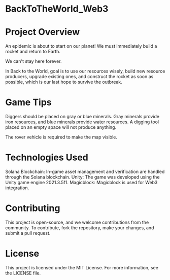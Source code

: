 # BackToTheWorld_Web3

# Project Overview
An epidemic is about to start on our planet! We must immediately build a rocket and return to Earth.

We can't stay here forever.

In Back to the World, goal is to use our resources wisely, build new resource producers, upgrade existing ones, and construct the rocket as soon as possible, which is our last hope to survive the outbreak.

# Game Tips
Diggers should be placed on gray or blue minerals. Gray minerals provide iron resources, and blue minerals provide water resources. A digging tool placed on an empty space will not produce anything.

The rover vehicle is required to make the map visible.

# Technologies Used
Solana Blockchain: In-game asset management and verification are handled through the Solana blockchain.
Unity: The game was developed using the Unity game engine 2021.3.5f1.
Magicblock: Magicblock is used for Web3 integration.

# Contributing
This project is open-source, and we welcome contributions from the community. To contribute, fork the repository, make your changes, and submit a pull request.

# License
This project is licensed under the MIT License. For more information, see the LICENSE file.
